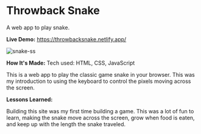 # Throwback Snake

A web app to play snake.

<strong>Live Demo:</strong> https://throwbacksnake.netlify.app/

![snake-ss](https://user-images.githubusercontent.com/54087867/184721178-179819c9-82f6-4ac5-9a9c-3a0a82ebf43c.png)

<strong>How It's Made:</strong>
Tech used: HTML, CSS, JavaScript

This is a web app to play the classic game snake in your browser. This was my introduction to using the keyboard to control the pixels moving across the screen. 

<strong>Lessons Learned:</strong>

Building this site was my first time building a game. This was a lot of fun to learn, making the snake move across the screen, grow when food is eaten, 
and keep up with the length the snake traveled. 
